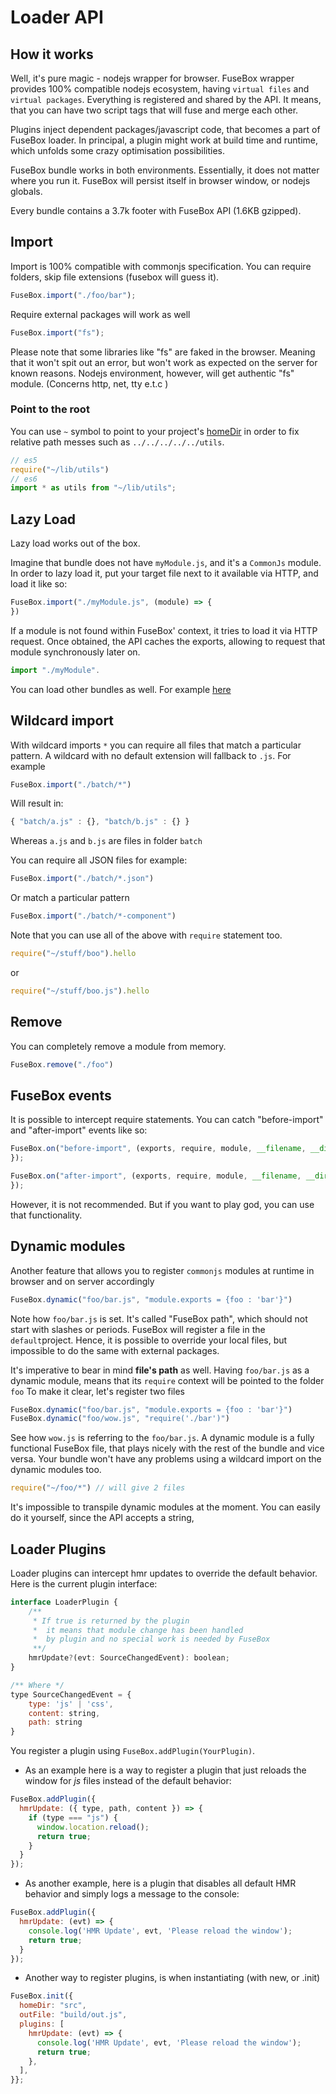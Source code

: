 # Loader API


## How it works

Well, it's pure magic - nodejs wrapper for browser. FuseBox wrapper provides 100% compatible nodejs ecosystem,  having `virtual files` and `virtual packages`. Everything is registered and shared by the API. It means, that you can have two script tags that will fuse and merge each other.

Plugins inject dependent packages/javascript code, that becomes a part of FuseBox loader. In principal, a plugin might work at build time and runtime, which unfolds some crazy optimisation possibilities.

FuseBox bundle works in both environments. Essentially, it does not matter where you run it. FuseBox will persist itself in browser window, or nodejs globals.

Every bundle contains a 3.7k footer with FuseBox API (1.6KB gzipped).  

## Import
Import is 100% compatible with commonjs specification. You can require folders, skip file extensions (fusebox will guess it).
```js
FuseBox.import("./foo/bar");
```
Require external packages will work  as well

```js
FuseBox.import("fs");
```

Please note that some libraries like "fs" are faked in the browser. Meaning that it won't spit out an error, but won't work as expected on the server for known reasons.
Nodejs environment, however, will get authentic "fs" module. (Concerns http, net, tty e.t.c )


### Point to the root
You can use `~` symbol to point to your project's [homeDir](http://fuse-box.org/#home-directory) in order to fix relative path messes such as `../../../../../utils`.

```js
// es5
require("~/lib/utils")
// es6
import * as utils from "~/lib/utils";
```


## Lazy Load

Lazy load works out of the box.

Imagine that bundle does not have `myModule.js`, and it's a `CommonJs` module. In order to lazy load it, put your target file next to it available via HTTP, and load it like so:

```js
FuseBox.import("./myModule.js", (module) => {
})
```

If a module is not found within FuseBox' context, it tries to load it via HTTP request. Once obtained, the API caches the exports, allowing to request that module synchronously later on.

```js
import "./myModule".
```

You can load other bundles as well. For example [here](#bundle-in-a-bundle)

## Wildcard import
With wildcard imports `*` you can require all files that match a particular pattern. A wildcard with no default extension will fallback to `.js`.
For example

```js
FuseBox.import("./batch/*")
```

Will result in:

```js
{ "batch/a.js" : {}, "batch/b.js" : {} }
```

Whereas `a.js` and  `b.js` are files in folder `batch`

You can require all JSON files for example:

```js
FuseBox.import("./batch/*.json")
```

Or match a particular pattern

```js
FuseBox.import("./batch/*-component")
```

Note that you can use all of the above with `require` statement too.

```js
require("~/stuff/boo").hello
```

or

```js
require("~/stuff/boo.js").hello
```

## Remove
You can completely remove a module from memory.

```js
FuseBox.remove("./foo")
```

## FuseBox events

It is possible to intercept require statements. You can catch "before-import" and "after-import" events like so:

```js
FuseBox.on("before-import", (exports, require, module, __filename, __dirname, pkg) => {                
});

FuseBox.on("after-import", (exports, require, module, __filename, __dirname, pkg) => {                
});
```

However, it is not recommended. But if you want to play god, you can use that functionality.

## Dynamic modules

Another feature that allows you to register `commonjs` modules at runtime in browser and on server accordingly

```js
FuseBox.dynamic("foo/bar.js", "module.exports = {foo : 'bar'}")
```

Note how `foo/bar.js` is set. It's called "FuseBox path", which should not start with slashes or periods. FuseBox will register a file in the `default`project. Hence, it is possible to override your local files, but impossible to do the same with external packages.

It's imperative to bear in mind __file's path__ as well. Having `foo/bar.js` as a dynamic module, means that its `require` context will be pointed to the folder `foo`
To make it clear, let's register two files

```js
FuseBox.dynamic("foo/bar.js", "module.exports = {foo : 'bar'}")
FuseBox.dynamic("foo/wow.js", "require('./bar')")
```

See how `wow.js` is referring to the `foo/bar.js`. A dynamic module is a fully functional FuseBox file, that plays nicely with the rest of the bundle and vice versa. Your bundle won't have any problems using a wildcard import on the dynamic modules too.

```js
require("~/foo/*") // will give 2 files
```

It's impossible to transpile dynamic modules at the moment. You can easily do it yourself, since the API accepts a string,



## Loader Plugins
Loader plugins can intercept hmr updates to override the default behavior. Here is the current plugin interface:

```js
interface LoaderPlugin {
    /**
     * If true is returned by the plugin
     *  it means that module change has been handled
     *  by plugin and no special work is needed by FuseBox
     **/
    hmrUpdate?(evt: SourceChangedEvent): boolean;
}

/** Where */
type SourceChangedEvent = {
    type: 'js' | 'css',
    content: string,
    path: string
}
```

You register a plugin using `FuseBox.addPlugin(YourPlugin)`.

* As an example here is a way to register a plugin that just reloads the window for *js* files instead of the default behavior:

```js
FuseBox.addPlugin({
  hmrUpdate: ({ type, path, content }) => {
    if (type === "js") {
      window.location.reload();
      return true;
    }
  }
});
```

* As another example, here is a plugin that disables all default HMR behavior and simply logs a message to the console:

```js
FuseBox.addPlugin({
  hmrUpdate: (evt) => {
    console.log('HMR Update', evt, 'Please reload the window');
    return true;
  }
});
```

* Another way to register plugins, is when instantiating (with new, or .init)
```js
FuseBox.init({
  homeDir: "src",
  outFile: "build/out.js",
  plugins: [
    hmrUpdate: (evt) => {
      console.log('HMR Update', evt, 'Please reload the window');
      return true;
    },
  ],
}};
```
